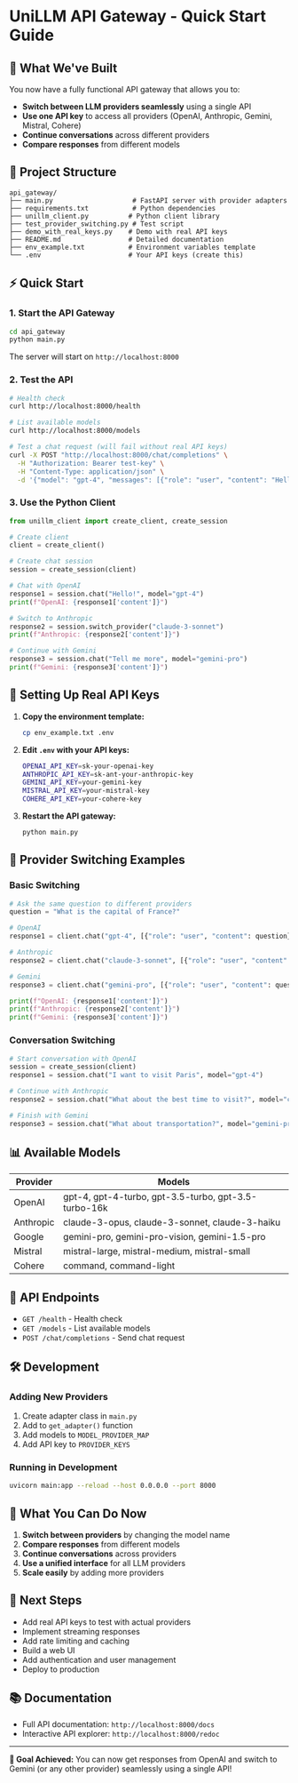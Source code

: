 # UniLLM API Gateway - Quick Start Guide

## 🚀 What We've Built

You now have a fully functional API gateway that allows you to:

- **Switch between LLM providers seamlessly** using a single API
- **Use one API key** to access all providers (OpenAI, Anthropic, Gemini, Mistral, Cohere)
- **Continue conversations** across different providers
- **Compare responses** from different models

## 📁 Project Structure

```
api_gateway/
├── main.py                    # FastAPI server with provider adapters
├── requirements.txt           # Python dependencies
├── unillm_client.py          # Python client library
├── test_provider_switching.py # Test script
├── demo_with_real_keys.py    # Demo with real API keys
├── README.md                 # Detailed documentation
├── env_example.txt           # Environment variables template
└── .env                      # Your API keys (create this)
```

## ⚡ Quick Start

### 1. Start the API Gateway

```bash
cd api_gateway
python main.py
```

The server will start on `http://localhost:8000`

### 2. Test the API

```bash
# Health check
curl http://localhost:8000/health

# List available models
curl http://localhost:8000/models

# Test a chat request (will fail without real API keys)
curl -X POST "http://localhost:8000/chat/completions" \
  -H "Authorization: Bearer test-key" \
  -H "Content-Type: application/json" \
  -d '{"model": "gpt-4", "messages": [{"role": "user", "content": "Hello!"}]}'
```

### 3. Use the Python Client

```python
from unillm_client import create_client, create_session

# Create client
client = create_client()

# Create chat session
session = create_session(client)

# Chat with OpenAI
response1 = session.chat("Hello!", model="gpt-4")
print(f"OpenAI: {response1['content']}")

# Switch to Anthropic
response2 = session.switch_provider("claude-3-sonnet")
print(f"Anthropic: {response2['content']}")

# Continue with Gemini
response3 = session.chat("Tell me more", model="gemini-pro")
print(f"Gemini: {response3['content']}")
```

## 🔑 Setting Up Real API Keys

1. **Copy the environment template:**
   ```bash
   cp env_example.txt .env
   ```

2. **Edit `.env` with your API keys:**
   ```bash
   OPENAI_API_KEY=sk-your-openai-key
   ANTHROPIC_API_KEY=sk-ant-your-anthropic-key
   GEMINI_API_KEY=your-gemini-key
   MISTRAL_API_KEY=your-mistral-key
   COHERE_API_KEY=your-cohere-key
   ```

3. **Restart the API gateway:**
   ```bash
   python main.py
   ```

## 🎯 Provider Switching Examples

### Basic Switching

```python
# Ask the same question to different providers
question = "What is the capital of France?"

# OpenAI
response1 = client.chat("gpt-4", [{"role": "user", "content": question}])

# Anthropic  
response2 = client.chat("claude-3-sonnet", [{"role": "user", "content": question}])

# Gemini
response3 = client.chat("gemini-pro", [{"role": "user", "content": question}])

print(f"OpenAI: {response1['content']}")
print(f"Anthropic: {response2['content']}")
print(f"Gemini: {response3['content']}")
```

### Conversation Switching

```python
# Start conversation with OpenAI
session = create_session(client)
response1 = session.chat("I want to visit Paris", model="gpt-4")

# Continue with Anthropic
response2 = session.chat("What about the best time to visit?", model="claude-3-sonnet")

# Finish with Gemini
response3 = session.chat("What about transportation?", model="gemini-pro")
```

## 📊 Available Models

| Provider | Models |
|----------|--------|
| OpenAI | gpt-4, gpt-4-turbo, gpt-3.5-turbo, gpt-3.5-turbo-16k |
| Anthropic | claude-3-opus, claude-3-sonnet, claude-3-haiku |
| Google | gemini-pro, gemini-pro-vision, gemini-1.5-pro |
| Mistral | mistral-large, mistral-medium, mistral-small |
| Cohere | command, command-light |

## 🔧 API Endpoints

- `GET /health` - Health check
- `GET /models` - List available models
- `POST /chat/completions` - Send chat request

## 🛠️ Development

### Adding New Providers

1. Create adapter class in `main.py`
2. Add to `get_adapter()` function
3. Add models to `MODEL_PROVIDER_MAP`
4. Add API key to `PROVIDER_KEYS`

### Running in Development

```bash
uvicorn main:app --reload --host 0.0.0.0 --port 8000
```

## 🎉 What You Can Do Now

1. **Switch between providers** by changing the model name
2. **Compare responses** from different models
3. **Continue conversations** across providers
4. **Use a unified interface** for all LLM providers
5. **Scale easily** by adding more providers

## 🚀 Next Steps

- Add real API keys to test with actual providers
- Implement streaming responses
- Add rate limiting and caching
- Build a web UI
- Add authentication and user management
- Deploy to production

## 📚 Documentation

- Full API documentation: `http://localhost:8000/docs`
- Interactive API explorer: `http://localhost:8000/redoc`

---

**🎯 Goal Achieved:** You can now get responses from OpenAI and switch to Gemini (or any other provider) seamlessly using a single API! 